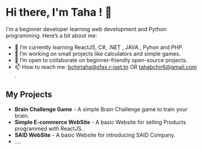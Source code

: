 # Hi there, I'm Taha ! 👋

I'm a beginner developer learning web development and Python programming. Here’s a bit about me:

- 🌱 I’m currently learning ReactJS, C#, .NET , JAVA , Pyhon and PHP.
- 🔭 I’m working on small projects like calculators and simple games.
- 🤔 I’m open to collaborate on beginner-friendly open-source projects.
- 📫 How to reach me: bchirtaha@sfax.r-iset.tn OR tahabchir6@gmail.com .

## My Projects

- **Brain Challenge Game** - A simple Brain Challenge game to train your brain.
- **Simple E-commerce WebSite** - A basic Website for selling Products programmed with ReactJS.
- **SAID WebSite** - A basic Website for introducing SAID Company.
- ....

